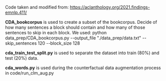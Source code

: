 Code taken and modified from:
https://aclanthology.org/2021.findings-emnlp.411/

**CDA_bookcorpus** is used to create a subset of the bookcorpus. Decide of how many sentences a block should contain and how many of those sentences to skip in each block.
We used: python data_prep/CDA_bookcorpus.py --output_file "./data_prep/data.txt" --skip_sentences 120 --block_size 128

**cda_train_test_split.py** is used to separate the dataset into train (80%) and test (20%) data.

**cda_words.py** is used during the counterfactual data augmentation process in code/run_clm_aug.py

